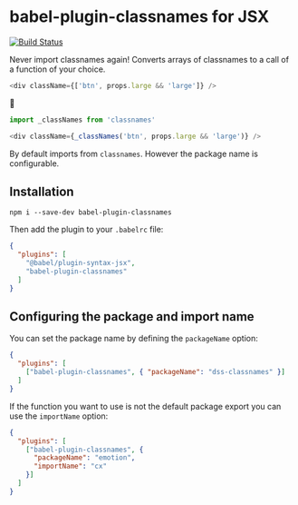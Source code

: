 # babel-plugin-classnames for JSX

[![Build Status](https://travis-ci.org/giuseppeg/babel-plugin-classnames.svg?branch=master)](https://travis-ci.org/giuseppeg/babel-plugin-classnames)

Never import classnames again! Converts arrays of classnames to a call of a function of your choice.

```js
<div className={['btn', props.large && 'large']} />
```

💫

```js
import _classNames from 'classnames'

<div className={_classNames('btn', props.large && 'large')} />
```

By default imports from `classnames`. However the package name is configurable.

## Installation

```
npm i --save-dev babel-plugin-classnames
```

Then add the plugin to your `.babelrc` file:

```JSON
{
  "plugins": [
    "@babel/plugin-syntax-jsx",
    "babel-plugin-classnames"
  ]
}
```

## Configuring the package and import name

You can set the package name by defining the `packageName` option:

```JSON
{
  "plugins": [
    ["babel-plugin-classnames", { "packageName": "dss-classnames" }]
  ]
}
```

If the function you want to use is not the default package export you can use the `importName` option:

```JSON
{
  "plugins": [
    ["babel-plugin-classnames", {
      "packageName": "emotion",
      "importName": "cx"
    }]
  ]
}
```
